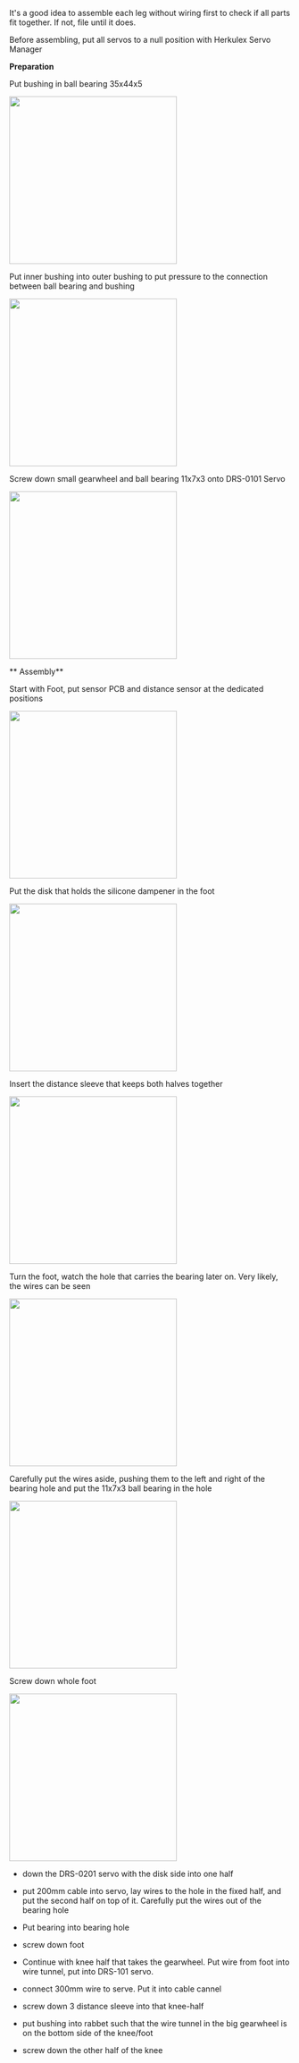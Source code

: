 It's a good idea to assemble each leg without wiring first to check if all parts fit together. If not, file until it does.

Before assembling, put all servos to a null position with Herkulex Servo Manager

**Preparation**

Put bushing in ball bearing 35x44x5

<img width=300 src="../images/put-outer-bushing-into-bearing.jpg"/> 

Put inner bushing into outer bushing to put pressure to the connection between ball bearing and bushing

<img width=300 src="../images/put-inner-bushing-into-outer-bushing.jpg"/> 

Screw down small gearwheel and ball bearing 11x7x3 onto DRS-0101 Servo

<img width=300 src="../images/put-small-gearwheel-on-knee-servo.jpg"/> 

** Assembly**

Start with Foot, put sensor PCB and distance sensor at the dedicated positions

<img width=300 src="../images/wire-servo-and-sensor-in-foot.jpg"/> 

Put the disk that holds the silicone dampener in the foot

<img width=300 src="../images/put-dampener-disk-in-foot.jpg"/> 

Insert  the distance sleeve that keeps both halves together 

<img width=300 src="../images/insert-distance-sleeve-into-foot.jpg"/> 

Turn the foot, watch  the hole that carries the bearing later on. Very likely, the wires can be seen

<img width=300 src="../images/see-wires-in-bearing-hole-in-foot.jpg"/> 

Carefully put the wires aside, pushing them to the left and right of the bearing hole and put the 11x7x3 ball bearing in the hole

<img width=300 src="../images/put-wires-away-from-bearing-in-foot.jpg"/> 

Screw down whole foot

<img width=300 src="../images/foot-done.jpg"/> 


* down the DRS-0201 servo with the disk side  into one half
* put 200mm cable into servo, lay wires to the hole in the fixed half, and put the second half on top of it. Carefully put the wires out of the bearing hole
* Put bearing into bearing hole
* screw down foot

* Continue with knee half that takes the gearwheel. Put wire from foot into wire tunnel, put into DRS-101 servo.
* connect 300mm wire to serve. Put it into cable cannel
* screw down 3 distance sleeve into that knee-half
* put bushing into rabbet such that the wire tunnel in the big gearwheel is on the bottom side of the knee/foot
* screw down the other half of the knee


